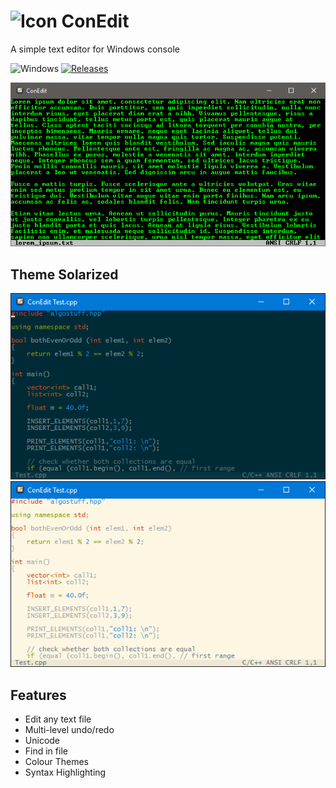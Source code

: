 ![Icon](ConEdit.ico) ConEdit
==========

A simple text editor for Windows console

![Windows](https://img.shields.io/badge/platform-Windows-blue.svg)
[![Releases](https://img.shields.io/github/release/RadAd/ConEdit.svg)](https://github.com/RadAd/ConEdit/releases/latest)

![screenshot](docs/Screenshot.png)

Theme Solarized
----------------
![screenshot](docs/SolarizedDark.png)
![screenshot](docs/SolarizedLight.png)

Features
--------
- Edit any text file
- Multi-level undo/redo
- Unicode
- Find in file
- Colour Themes
- Syntax Highlighting
